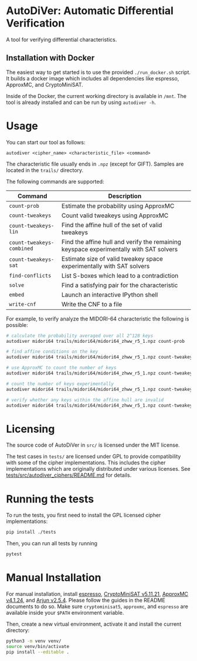 # AutoDiVer: Automatic Differential Verification

A tool for verifying differential characteristics.


## Installation with Docker

The easiest way to get started is to use the provided `./run_docker.sh` script.
It builds a docker image which includes all dependencies like espresso, ApproxMC, and CryptoMiniSAT.

Inside of the Docker, the current working directory is available in `/mnt`.
The tool is already installed and can be run by using `autodiver -h`.


# Usage

You can start our tool as follows:
```
autodiver <cipher_name> <characteristic_file> <command>
```

The characteristic file usually ends in `.npz` (except for GIFT).
Samples are located in the `trails/` directory.

The following commands are supported:

| Command                   | Description                                                                            |
| ------------------------- | -------------------------------------------------------------------------------------- |
| `count-prob`              | Estimate the probability using ApproxMC                                                |
| `count-tweakeys`          | Count valid tweakeys using ApproxMC                                                    |
| `count-tweakeys-lin`      | Find the affine hull of the set of valid tweakeys                                      |
| `count-tweakeys-combined` | Find the affine hull and verify the remaining keyspace experimentally with SAT solvers |
| `count-tweakeys-sat`      | Estimate size of valid tweakey space experimentally with SAT solvers                   |
| `find-conflicts`          | List S-boxes which lead to a contradiction                                             |
| `solve`                   | Find a satisfying pair for the characteristic                                          |
| `embed`                   | Launch an interactive IPython shell                                                    |
| `write-cnf`               | Write the CNF to a file                                                                |

For example, to verify analyze the MIDORI-64 characteristic the following is possible:

```bash
# calculate the probability averaged over all 2^128 keys
autodiver midori64 trails/midori64/midori64_zhww_r5_1.npz count-prob

# find affine conditions on the key
autodiver midori64 trails/midori64/midori64_zhww_r5_1.npz count-tweakeys-lin

# use ApproxMC to count the number of keys
autodiver midori64 trails/midori64/midori64_zhww_r5_1.npz count-tweakeys

# count the number of keys experimentally
autodiver midori64 trails/midori64/midori64_zhww_r5_1.npz count-tweakeys-sat -n 10000

# verify whether any keys within the affine hull are invalid
autodiver midori64 trails/midori64/midori64_zhww_r5_1.npz count-tweakeys-combined -n 10000
```

# Licensing

The source code of AutoDiVer in `src/` is licensed under the MIT license.

The test cases in `tests/` are licensed under GPL to provide compatibility with some of the cipher implementations.
This includes the cipher implementations which are originally distributed under various licenses.
See [tests/src/autodiver_ciphers/README.md](tests/src/autodiver_ciphers/README.md) for details.


# Running the tests

To run the tests, you first need to install the GPL licensed cipher implementations:

```bash
pip install ./tests
```

Then, you can run all tests by running

```bash
pytest
```


# Manual Installation

For manual installation, install [espresso](https://github.com/classabbyamp/espresso-logic), [CryptoMiniSAT v5.11.21](), [ApproxMC v4.1.24](https://github.com/meelgroup/approxmc), and [Arjun v2.5.4](https://github.com/meelgroup/arjun).
Please follow the guides in the README documents to do so.
Make sure `cryptominisat5`, `approxmc`, and `espresso` are available inside your `$PATH` environment variable.

Then, create a new virtual environment, activate it and install the current directory:
```bash
python3 -m venv venv/
source venv/bin/activate
pip install --editable .
```
